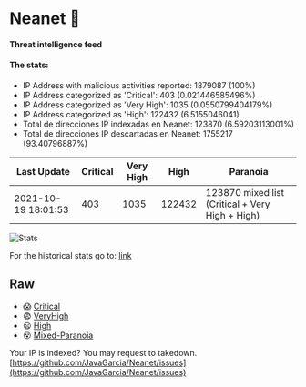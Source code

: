 # Neanet :hocho:
#### Threat intelligence feed
#### The stats:

- IP Address with malicious activities reported: 1879087 (100%)
- IP Address categorized as 'Critical':  403 (0.021446585496%)
- IP Address categorized as 'Very High':  1035 (0.0550799404179%)
- IP Address categorized as 'High':  122432 (6.5155046041)
- Total de direcciones IP indexadas en Neanet:  123870 (6.59203113001%)
- Total de direcciones IP descartadas en Neanet:  1755217 (93.40796887%)

| Last Update | Critical | Very High | High | Paranoia |
| --- | --- | --- | --- | --- |
| 2021-10-19 18:01:53 | 403 | 1035 | 122432 | 123870 mixed list (Critical + Very High + High)|

![Stats](https://docs.google.com/spreadsheets/d/e/2PACX-1vSnaNMIXVabIpDJjufMlzH7poXnshF3mgd8Is1g9ytUEzVsP5my4Trn8f-xkoLLQ38xpL3HtmUexLo6/pubchart?oid=501124687&format=image)

For the historical stats go to: [link](/stats.csv)
## Raw
- :scream: [Critical](https://raw.githubusercontent.com/JavaGarcia/Neanet/master/blacklists/neanet_critical.txt)
- :fearful: [VeryHigh](https://raw.githubusercontent.com/JavaGarcia/Neanet/master/blacklists/neanet_veryHigh.txtt)
- :frowning: [High](https://raw.githubusercontent.com/JavaGarcia/Neanet/master/blacklists/neanet_high.txt)
- :dizzy_face: [Mixed-Paranoia](https://raw.githubusercontent.com/JavaGarcia/Neanet/master/blacklists/neanet_all.txt)


Your IP is indexed? You may request to takedown. [https://github.com/JavaGarcia/Neanet/issues](https://github.com/JavaGarcia/Neanet/issues)


























































































































































































































































































































































































































































































































































































































































































































































































































































































































































































































































































































































































































































































































































































































































































































































































































































































































































































































































































































































































































































































































































































































































































































































































































































































































































































































































































































































































































































































































































































































































































































































































































































































































































































































































































































































































































































































































































































































































































































































































































































































































































































































































































































































































































































































































































































































































































































































































































































































































































































































































































































































































































































































































































































































































































































































































































































































































































































































































































































































































































































































































































































































































































































































































































































































































































































































































































































































































































































































































































































































































































































































































































































































































































































































































































































































































































































































































































































































































































































































































































































































































































































































































































































































































































































































































































































































































































































































































































































































































































































































































































































































































































































































































































































































































































































































































































































































































































































